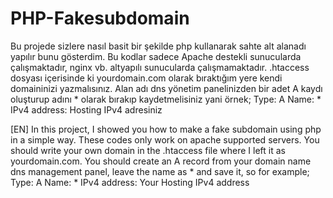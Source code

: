 # PHP-Fakesubdomain
Bu projede sizlere nasıl basit bir şekilde php kullanarak sahte alt alanadı yapılır bunu gösterdim.
Bu kodlar sadece Apache destekli sunucularda çalışmaktadır, nginx vb. altyapılı sunucularda çalışmamaktadır.
.htaccess dosyası içerisinde ki yourdomain.com olarak bıraktığım yere kendi domaininizi yazmalısınız.
Alan adı dns yönetim panelinizden bir adet A kaydı oluşturup adını * olarak bırakıp kaydetmelisiniz yani örnek;
Type: A
Name: *
IPv4 address: Hosting IPv4 adresiniz

[EN]
In this project, I showed you how to make a fake subdomain using php in a simple way.
These codes only work on apache supported servers.
You should write your own domain in the .htaccess file where I left it as yourdomain.com.
You should create an A record from your domain name dns management panel, leave the name as * and save it, so for example;
Type: A
Name: *
IPv4 address: Your Hosting IPv4 address
